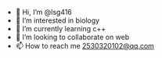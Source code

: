 - 👋 Hi, I’m @lsg416
- 👀 I’m interested in biology
- 🌱 I’m currently learning c++
- 💞️ I’m looking to collaborate on web
- 📫 How to reach me 2530320102@qq.com

<!---
lsg416/lsg416 is a ✨ special ✨ repository because its `README.md` (this file) appears on your GitHub profile.
You can click the Preview link to take a look at your changes.
--->
